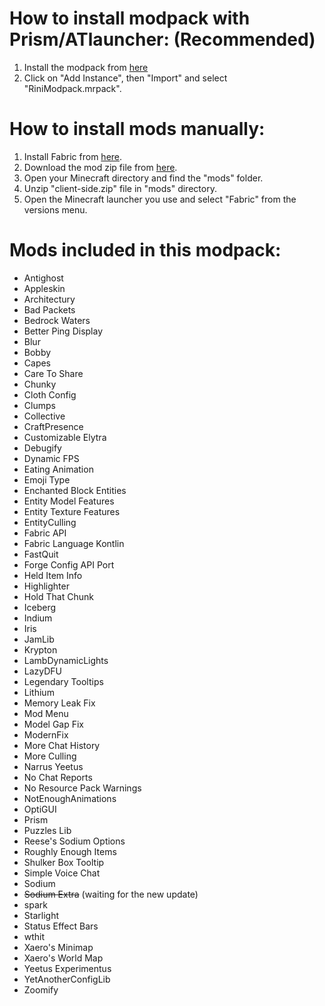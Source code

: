 # How to install modpack with Prism/ATlauncher: (Recommended)

1. Install the modpack from [here](https://github.com/birbkeks/rinimc-modpack/releases/download/modpack/RiniModpack.mrpack)
2. Click on "Add Instance", then "Import" and select "RiniModpack.mrpack".

# How to install mods manually:

1. Install Fabric from [here](https://fabricmc.net/use/installer/).
2. Download the mod zip file from [here](https://github.com/birbkeks/rinimc-modpack/releases/download/mod-zip/client-mods.zip).
3. Open your Minecraft directory and find the "mods" folder.
4. Unzip "client-side.zip" file in "mods" directory.
5. Open the Minecraft launcher you use and select "Fabric" from the versions menu.

# Mods included in this modpack:
- Antighost
- Appleskin
- Architectury
- Bad Packets
- Bedrock Waters
- Better Ping Display
- Blur
- Bobby
- Capes
- Care To Share
- Chunky
- Cloth Config
- Clumps
- Collective
- CraftPresence
- Customizable Elytra
- Debugify
- Dynamic FPS
- Eating Animation
- Emoji Type
- Enchanted Block Entities
- Entity Model Features
- Entity Texture Features
- EntityCulling
- Fabric API
- Fabric Language Kontlin
- FastQuit
- Forge Config API Port
- Held Item Info
- Highlighter
- Hold That Chunk
- Iceberg
- Indium
- Iris
- JamLib
- Krypton
- LambDynamicLights
- LazyDFU
- Legendary Tooltips
- Lithium
- Memory Leak Fix
- Mod Menu
- Model Gap Fix
- ModernFix
- More Chat History
- More Culling
- Narrus Yeetus
- No Chat Reports
- No Resource Pack Warnings
- NotEnoughAnimations
- OptiGUI
- Prism
- Puzzles Lib
- Reese's Sodium Options
- Roughly Enough Items
- Shulker Box Tooltip
- Simple Voice Chat
- Sodium
- ~~Sodium Extra~~ (waiting for the new update)
- spark
- Starlight
- Status Effect Bars
- wthit
- Xaero's Minimap
- Xaero's World Map
- Yeetus Experimentus
- YetAnotherConfigLib
- Zoomify
